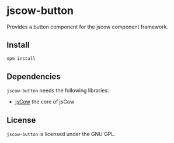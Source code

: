 # jscow-button
Provides a button component for the jscow component framework.

## Install

```sh
npm install
```

## Dependencies

`jscow-button` needs the following libraries:

* [jsCow](https://github.com/jsCow/jsCow) the core of jsCow


## License

`jscow-button` is licensed under the GNU GPL.
